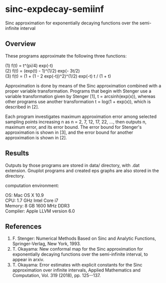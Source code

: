 # sinc-expdecay-semiinf
Sinc approximation for exponentially decaying functions over the semi-infinite interval

## Overview
These programs approximate the following three functions:

(1) f(t) = t^(pi/4) exp(-t)  
(2) f(t) = (exp(t) - 1)^(1/2) exp(- 3t/2)  
(3) f(t) = (1 + (1 - 2 exp(-t))^2)^(1/2) exp(-t) t / (1 + t)

Approximation is done by means of the Sinc approximation combined with
a proper variable transformation. Programs that begin with Stenger use
a variable transformation given by Stenger [1], t = arcsinh(exp(x)),
whereas other programs use another transformation t = log(1 + exp(x)),
which is described in [2].

Each program investigates maximum approximation error among selected
sampling points increasing n as n = 2, 7, 12, 17, 22, ..., then outputs
n, maximum error, and its error bound. The error bound for Stenger's
approximation is shown in [3], and the error bound for another approximation
is shown in [2].

## Results
Outputs by those programs are stored in data/ directory, with .dat extension.
Gnuplot programs and created eps graphs are also stored in the directory.

computation environment:

OS: Mac OS X 10.9  
CPU: 1.7 GHz Intel Core i7  
Memory: 8 GB 1600 MHz DDR3  
Compiler: Apple LLVM version 6.0  

## References
1. F. Stenger:
 Numerical Methods Based on Sinc and Analytic Functions, Springer-Verlag,
 New York, 1993.
2. T. Okayama:
 New conformal map for the Sinc approximation for exponentially decaying
 functions over the semi-infinite interval, to appear in arxiv.
3. T. Okayama:
 Error estimates with explicit constants for the Sinc approximation over
 infinite intervals, Applied Mathematics and Computation, Vol. 319 (2018),
 pp. 125--137.
